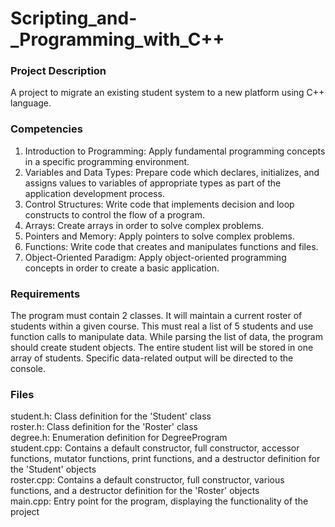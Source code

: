 # Scripting_and-_Programming_with_C++

### Project Description
A project to migrate an existing student system to a new platform using C++ language. 

### Competencies
1. Introduction to Programming: Apply fundamental programming concepts in a specific programming environment.
2. Variables and Data Types: Prepare code which declares, initializes, and assigns values to variables of appropriate types as part of the application development process.
3. Control Structures: Write code that implements decision and loop constructs to control the flow of a program.
4. Arrays: Create arrays in order to solve complex problems.
5. Pointers and Memory: Apply pointers to solve complex problems.
6. Functions: Write code that creates and manipulates functions and files.
7. Object-Oriented Paradigm: Apply object-oriented programming concepts in order to create a basic application.

### Requirements
The program must contain 2 classes. It will maintain a current roster of students within a given course. This must real a list of 5 students and use function calls to manipulate data. While parsing the list of data, the program should create student objects. The entire student list will be stored in one array of students. Specific data-related output will be directed to the console.

### Files
student.h: Class definition for the 'Student' class  
roster.h: Class definition for the 'Roster' class  
degree.h: Enumeration definition for DegreeProgram  
student.cpp: Contains a default constructor, full constructor, accessor functions, mutator functions, print functions, and a destructor definition for the 'Student' objects  
roster.cpp: Contains a default constructor, full constructor, various functions, and a destructor definition for the 'Roster' objects  
main.cpp: Entry point for the program, displaying the functionality of the project  

